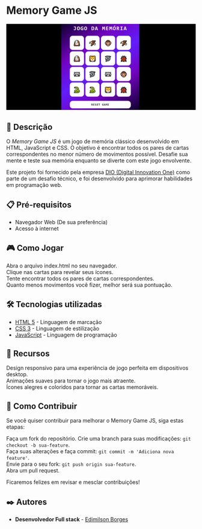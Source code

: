 # Memory Game JS

![Logo do Projeto](https://github.com/EdimilsonBorges/memory-game-js/blob/main/Jogo%20da%20mem%C3%B3ria.jpg)

## 📖 Descrição
O *Memory Game JS* é um jogo de memória clássico desenvolvido em HTML, JavaScript e CSS. O objetivo é encontrar todos os pares de cartas correspondentes no menor número de movimentos possível. Desafie sua mente e teste sua memória enquanto se diverte com este jogo envolvente.

Este projeto foi fornecido pela empresa [DIO (Digital Innovation One)](https://www.dio.me/) como parte de um desafio técnico, e foi desenvolvido para aprimorar habilidades em programação web.

## 📋 Pré-requisitos
 - Navegador Web (De sua preferência)
 - Acesso à internet
## 🎮 Como Jogar
Abra o arquivo index.html no seu navegador.  
Clique nas cartas para revelar seus ícones.  
Tente encontrar todos os pares de cartas correspondentes.  
Quanto menos movimentos você fizer, melhor será sua pontuação.  
## 🛠️ Tecnologias utilizadas
* [HTML 5](https://developer.mozilla.org/pt-BR/docs/Web/HTML) - Linguagem de marcação
* [CSS 3](https://developer.mozilla.org/pt-BR/docs/Web/CSS) - Linguagem de estilização
* [JavaScript](https://developer.mozilla.org/pt-BR/docs/Web/JavaScript) -  Linguagem de programação 
## 📑 Recursos
Design responsivo para uma experiência de jogo perfeita em dispositivos desktop.  
Animações suaves para tornar o jogo mais atraente.  
Ícones alegres e coloridos para tornar as cartas memoráveis.  
## 🤝 Como Contribuir
Se você quiser contribuir para melhorar o Memory Game JS, siga estas etapas:

Faça um fork do repositório.  Crie uma branch para suas modificações: `git checkout -b sua-feature`.  
Faça suas alterações e faça commit: `git commit -m 'Adiciona nova feature'`.  
Envie para o seu fork: `git push origin sua-feature`.  
Abra um pull request.  

Ficaremos felizes em revisar e mesclar contribuições!

## ✒️ Autores
* **Desenvolvedor Full stack** - [Edimilson Borges](https://github.com/EdimilsonBorges)
